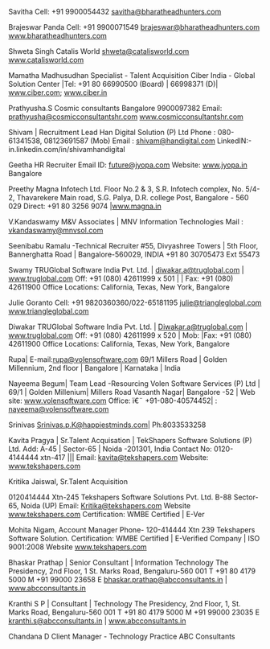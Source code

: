 Savitha
Cell: +91 9900054432
savitha@bharatheadhunters.com

Brajeswar Panda
Cell: +91 9900071549
brajeswar@bharatheadhunters.com
www.bharatheadhunters.com

Shweta Singh
Catalis World
shweta@catalisworld.com
www.catalisworld.com

Mamatha Madhusudhan
Specialist - Talent Acquisition
Ciber India - Global Solution Center
|Tel: +91 80 66990500 (Board) | 66998371 (D)|
www.ciber.com; www.ciber.in

Prathyusha.S
Cosmic consultants
Bangalore
9900097382
Email: prathyusha@cosmicconsultantshr.com
www.cosmicconsultantshr.com

Shivam | Recruitment Lead
Han Digital Solution (P) Ltd
Phone : 080-61341538, 08123691587 (Mob)
Email : shivam@handigital.com
LinkedIN:- in.linkedin.com/in/shivamhandigital

Geetha
HR Recruiter
Email ID: future@jyopa.com
Website: www.jyopa.in
Bangalore

Preethy
Magna Infotech Ltd.
Floor No.2 & 3, S.R. Infotech complex, No. 5/4-2, Thavarekere Main road, S.G. Palya, D.R. college Post, Bangalore - 560 029
Direct: +91 80 3256 9074 |www.magna.in

V.Kandaswamy
M&V Associates | MNV Information Technologies
Mail : vkandaswamy@mnvsol.com

Seenibabu Ramalu -Technical Recruiter
#55, Divyashree Towers | 5th Floor, Bannerghatta Road | Bangalore-560029, INDIA
+91 80 30705473 Ext 55473

Swamy
TRUGlobal Software India Pvt. Ltd. | diwakar.a@truglobal.com | www.truglobal.com
Off: +91 (080) 42611999 x 501 | | Fax: +91 (080) 42611900
Office Locations: California, Texas, New York, Bangalore

Julie Goranto
Cell: +91 9820360360/022-65181195
julie@triangleglobal.com
www.triangleglobal.com

Diwakar
TRUGlobal Software India Pvt. Ltd. | Diwakar.a@truglobal.com | www.truglobal.com
Off: +91 (080) 42611999 x 520 | Mob: |Fax: +91 (080) 42611900
Office Locations: California, Texas, New York, Bangalore

Rupa| E-mail:rupa@volensoftware.com
69/1 Millers Road | Golden Millennium, 2nd floor | Bangalore | Karnataka | India

Nayeema Begum| Team Lead -Resourcing
Volen Software Services (P) Ltd | 69/1 | Golden Millenium| Millers Road
Vasanth Nagar| Bangalore -52 | Web site: www.volensoftware.com
Office: ï€¨ +91-080-40574452| : nayeema@volensoftware.com

Srinivas
Srinivas.p.K@happiestminds.com| Ph:8033533258

Kavita Pragya | Sr.Talent Acquisation | TekShapers Software Solutions (P) Ltd.
Add: A-45 | Sector-65 | Noida -201301, India
Contact No: 0120-4144444 xtn-417 ||| Email: kavita@tekshapers.com
Website: www.tekshapers.com

Kritika Jaiswal,
Sr.Talent Acquisition

0120414444 Xtn-245
Tekshapers Software Solutions Pvt. Ltd.
B-88 Sector-65, Noida (UP)
Email: Kritika@tekshapers.com
Website www.tekshapers.com
Certification: WMBE Certified | E-Ver

Mohita Nigam,
Account Manager
Phone- 120-414444 Xtn 239
Tekshapers Software Solution.
Certification: WMBE Certified | E-Verified Company | ISO 9001:2008
Website www.tekshapers.com

Bhaskar Prathap | Senior Consultant | Information Technology
The Presidency, 2nd Floor, 1 St. Marks Road, Bengaluru-560 001
T +91 80 4179 5000 M +91 99000 23658
E bhaskar.prathap@abcconsultants.in | www.abcconsultants.in

Kranthi S P | Consultant | Technology
The Presidency, 2nd Floor, 1, St. Marks Road, Bengaluru-560 001
T +91 80 4179 5000 M +91 99000 23035
E kranthi.s@abcconsultants.in | www.abcconsultants.in

Chandana D
Client Manager - Technology Practice
ABC Consultants
